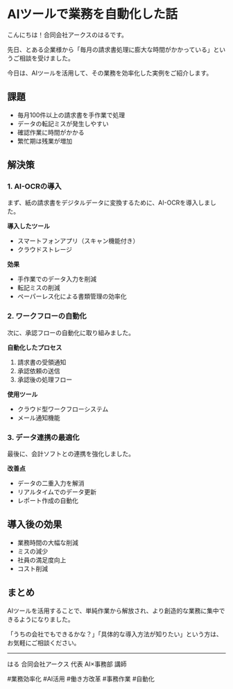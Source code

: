 # AIツールで業務を自動化した話

こんにちは！合同会社アークスのはるです。

先日、とある企業様から「毎月の請求書処理に膨大な時間がかかっている」というご相談を受けました。

今日は、AIツールを活用して、その業務を効率化した実例をご紹介します。

## 課題

- 毎月100件以上の請求書を手作業で処理
- データの転記ミスが発生しやすい
- 確認作業に時間がかかる
- 繁忙期は残業が増加

## 解決策

### 1. AI-OCRの導入

まず、紙の請求書をデジタルデータに変換するために、AI-OCRを導入しました。

**導入したツール**
- スマートフォンアプリ（スキャン機能付き）
- クラウドストレージ

**効果**
- 手作業でのデータ入力を削減
- 転記ミスの削減
- ペーパーレス化による書類管理の効率化

### 2. ワークフローの自動化

次に、承認フローの自動化に取り組みました。

**自動化したプロセス**
1. 請求書の受領通知
2. 承認依頼の送信
3. 承認後の処理フロー

**使用ツール**
- クラウド型ワークフローシステム
- メール通知機能

### 3. データ連携の最適化

最後に、会計ソフトとの連携を強化しました。

**改善点**
- データの二重入力を解消
- リアルタイムでのデータ更新
- レポート作成の自動化

## 導入後の効果

- 業務時間の大幅な削減
- ミスの減少
- 社員の満足度向上
- コスト削減

## まとめ

AIツールを活用することで、単純作業から解放され、より創造的な業務に集中できるようになりました。

「うちの会社でもできるかな？」「具体的な導入方法が知りたい」という方は、お気軽にご相談ください。

---

はる
合同会社アークス 代表
AI×事務部 講師

#業務効率化 #AI活用 #働き方改革 #事務作業 #自動化
